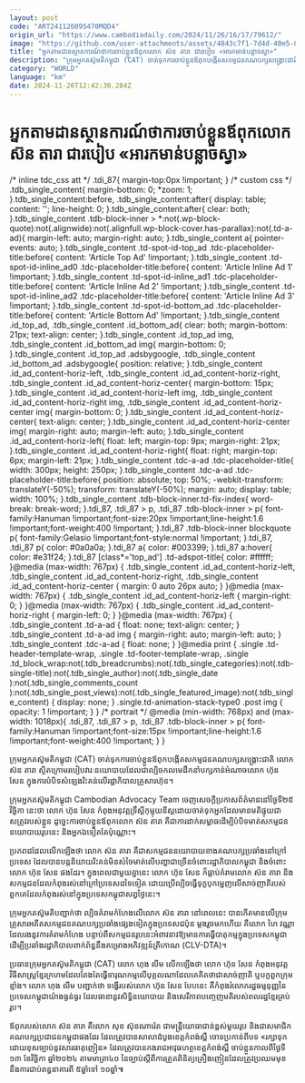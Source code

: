 ```yaml
---
layout: post
code: "ART241126095470MQD4"
origin_url: "https://www.cambodiadaily.com/2024/11/26/16/17/79612/"
image: "https://github.com/user-attachments/assets/4843c7f1-7d4d-40e5-822b-84e034dced55"
title: "អ្នក​តាមដាន​ស្ថានការណ៍​ថា​ការ​ចាប់​ខ្លួន​ឪពុក​លោក ស៊ន តារា ជា​របៀប «អារ​ក​មាន់​បន្លាច​ស្វា»"
description: "ក្រុម​អ្នក​តស៊ូ​មតិ​កម្ពុជា (CAT) ចាត់ទុក​ការ​ចាប់​ខ្លួន​ឪពុក​បង្កើត​សកម្មជន​គណបក្ស​សង្គ្រោះ​ជាតិ លោក ស៊ន តារា ស្ថិត​ក្រោម​របៀបវារៈ​នយោបាយ​ដែល​ជា​ល្បិចកល​មេដឹកនាំ​បក្ស​កាន់​អំណាច​លោក ហ៊ុន សែន ក្នុង​ការ​បំបិទ​សំឡេង​រិះគន់​លើ​រដ្ឋាភិបាល​គ្រួសារ​ហ៊ុន។"
category: "WORLD"
language: "km"
date: 2024-11-26T12:42:30.284Z
---
```


# អ្នក​តាមដាន​ស្ថានការណ៍​ថា​ការ​ចាប់​ខ្លួន​ឪពុក​លោក ស៊ន តារា ជា​របៀប «អារ​ក​មាន់​បន្លាច​ស្វា»

/\* inline tdc\_css att \*/ .tdi\_87{ margin-top:0px !important; } /\* custom css \*/ .tdb\_single\_content{ margin-bottom: 0; \*zoom: 1; }.tdb\_single\_content:before, .tdb\_single\_content:after{ display: table; content: ''; line-height: 0; }.tdb\_single\_content:after{ clear: both; }.tdb\_single\_content .tdb-block-inner > \*:not(.wp-block-quote):not(.alignwide):not(.alignfull.wp-block-cover.has-parallax):not(.td-a-ad){ margin-left: auto; margin-right: auto; }.tdb\_single\_content a{ pointer-events: auto; }.tdb\_single\_content .td-spot-id-top\_ad .tdc-placeholder-title:before{ content: 'Article Top Ad' !important; }.tdb\_single\_content .td-spot-id-inline\_ad0 .tdc-placeholder-title:before{ content: 'Article Inline Ad 1' !important; }.tdb\_single\_content .td-spot-id-inline\_ad1 .tdc-placeholder-title:before{ content: 'Article Inline Ad 2' !important; }.tdb\_single\_content .td-spot-id-inline\_ad2 .tdc-placeholder-title:before{ content: 'Article Inline Ad 3' !important; }.tdb\_single\_content .td-spot-id-bottom\_ad .tdc-placeholder-title:before{ content: 'Article Bottom Ad' !important; }.tdb\_single\_content .id\_top\_ad, .tdb\_single\_content .id\_bottom\_ad{ clear: both; margin-bottom: 21px; text-align: center; }.tdb\_single\_content .id\_top\_ad img, .tdb\_single\_content .id\_bottom\_ad img{ margin-bottom: 0; }.tdb\_single\_content .id\_top\_ad .adsbygoogle, .tdb\_single\_content .id\_bottom\_ad .adsbygoogle{ position: relative; }.tdb\_single\_content .id\_ad\_content-horiz-left, .tdb\_single\_content .id\_ad\_content-horiz-right, .tdb\_single\_content .id\_ad\_content-horiz-center{ margin-bottom: 15px; }.tdb\_single\_content .id\_ad\_content-horiz-left img, .tdb\_single\_content .id\_ad\_content-horiz-right img, .tdb\_single\_content .id\_ad\_content-horiz-center img{ margin-bottom: 0; }.tdb\_single\_content .id\_ad\_content-horiz-center{ text-align: center; }.tdb\_single\_content .id\_ad\_content-horiz-center img{ margin-right: auto; margin-left: auto; }.tdb\_single\_content .id\_ad\_content-horiz-left{ float: left; margin-top: 9px; margin-right: 21px; }.tdb\_single\_content .id\_ad\_content-horiz-right{ float: right; margin-top: 6px; margin-left: 21px; }.tdb\_single\_content .tdc-a-ad .tdc-placeholder-title{ width: 300px; height: 250px; }.tdb\_single\_content .tdc-a-ad .tdc-placeholder-title:before{ position: absolute; top: 50%; -webkit-transform: translateY(-50%); transform: translateY(-50%); margin: auto; display: table; width: 100%; }.tdb\_single\_content .tdb-block-inner.td-fix-index{ word-break: break-word; }.tdi\_87, .tdi\_87 > p, .tdi\_87 .tdb-block-inner > p{ font-family:Hanuman !important;font-size:20px !important;line-height:1.6 !important;font-weight:400 !important; }.tdi\_87 .tdb-block-inner blockquote p{ font-family:Gelasio !important;font-style:normal !important; }.tdi\_87, .tdi\_87 p{ color: #0a0a0a; }.tdi\_87 a{ color: #003399; }.tdi\_87 a:hover{ color: #e31f24; }.tdi\_87 \[class\*='top\_ad'\] .td-adspot-title{ color: #ffffff; }@media (max-width: 767px) { .tdb\_single\_content .id\_ad\_content-horiz-left, .tdb\_single\_content .id\_ad\_content-horiz-right, .tdb\_single\_content .id\_ad\_content-horiz-center { margin: 0 auto 26px auto; } }@media (max-width: 767px) { .tdb\_single\_content .id\_ad\_content-horiz-left { margin-right: 0; } }@media (max-width: 767px) { .tdb\_single\_content .id\_ad\_content-horiz-right { margin-left: 0; } }@media (max-width: 767px) { .tdb\_single\_content .td-a-ad { float: none; text-align: center; } .tdb\_single\_content .td-a-ad img { margin-right: auto; margin-left: auto; } .tdb\_single\_content .tdc-a-ad { float: none; } }@media print { .single .td-header-template-wrap, .single .td-footer-template-wrap, .single .td\_block\_wrap:not(.tdb\_breadcrumbs):not(.tdb\_single\_categories):not(.tdb-single-title):not(.tdb\_single\_author):not(.tdb\_single\_date ):not(.tdb\_single\_comments\_count ):not(.tdb\_single\_post\_views):not(.tdb\_single\_featured\_image):not(.tdb\_single\_content) { display: none; } .single.td-animation-stack-type0 .post img { opacity: 1 !important; } } /\* portrait \*/ @media (min-width: 768px) and (max-width: 1018px){ .tdi\_87, .tdi\_87 > p, .tdi\_87 .tdb-block-inner > p{ font-family:Hanuman !important;font-size:15px !important;line-height:1.6 !important;font-weight:400 !important; } }

ក្រុម​អ្នក​តស៊ូ​មតិ​កម្ពុជា (CAT) ចាត់ទុក​ការ​ចាប់​ខ្លួន​ឪពុក​បង្កើត​សកម្មជន​គណបក្ស​សង្គ្រោះ​ជាតិ លោក ស៊ន តារា ស្ថិត​ក្រោម​របៀបវារៈ​នយោបាយ​ដែល​ជា​ល្បិចកល​មេដឹកនាំ​បក្ស​កាន់​អំណាច​លោក ហ៊ុន សែន ក្នុង​ការ​បំបិទ​សំឡេង​រិះគន់​លើ​រដ្ឋាភិបាល​គ្រួសារ​ហ៊ុន។

ក្រុម​អ្នក​តស៊ូ​មតិ​កម្ពុជា Cambodian Advocacy Team ចេញ​សេចក្តី​ប្រកាស​ព័ត៌មាន​នៅ​ថ្ងៃទី​២៥ វិច្ឆិកា នេះ​ថា លោក ហ៊ុន សែន កំពុង​អនុវត្ត​ទ្រឹស្ដី​កុម្មុយនីស្ត​ដោយ​ចាត់ទុក​អ្នក​ដែល​មាន​មតិ​ផ្ទុយ​ជា​សត្រូវ​របស់​ខ្លួន ដូច្នេះ​ការ​ចាប់​ខ្លួន​ឪពុក​លោក ស៊ន តារា គឺជា​ការ​ដាក់​សម្ពាធ​ដើម្បី​បំបិទ​មាត់​សកម្មជន​នយោបាយ​រូប​នេះ និង​អ្នក​ឯ​ទៀត​តែប៉ុណ្ណោះ។

ប្រភព​ដដែល​លើកឡើង​ថា លោក ស៊ន តារា គឺជា​សកម្មជន​នយោបាយ​ខាង​គណបក្ស​ប្រឆាំង​នៅ​ក្រៅ​ប្រទេស ដែល​បាន​បន្ត​និយាយ​រិះគន់​មិន​សំចៃ​មាត់​លើ​បញ្ហា​ជាច្រើន​ចំពោះ​រដ្ឋាភិបាល​កម្ពុជា និង​ចំពោះ​លោក ហ៊ុន សែន ផង​ដែរ។ ក្នុង​ពេល​ជាមួយ​គ្នា​នេះ លោក ហ៊ុន សែន ក៏​ធ្លាប់​គំរាម​លោក ស៊ន តារា និង​សកម្មជន​ដែល​កំពុង​រស់នៅ​ក្រៅ​ប្រទេស​ដទៃ​ទៀត ដោយ​ប្រើ​ល្បិច​ធ្វើ​ទុក្ខបុកម្នេញ​លើ​សាច់ញាតិ​របស់​ពួកគេ​ដែល​កំពុង​រស់នៅ​ក្នុង​ប្រទេស​កម្ពុជា​សព្វថ្ងៃ​នេះ។

ក្រុម​អ្នក​តស៊ូ​មតិ​បញ្ជាក់​ថា ល្បិច​គំរាមកំហែង​លើ​លោក ស៊ន តារា នៅ​ពេលនេះ បាន​កើត​មាន​លើ​ក្រុម​គ្រួសារ​អតីត​សកម្មជន​គណបក្ស​ប្រឆាំង​ផ្សេង​ទៀត​ក្នុង​ប្រទេស​ជប៉ុន ម្តង​រួច​មក​ហើយ គឺ​លោក ហៃ វណ្ណា ដែល​រង​នូវ​ការ​គំរាមកំហែង បន្ទាប់ពី​សកម្មជន​រូប​នេះ​អំពាវនាវ​ឱ្យ​មាន​ការ​ធ្វើ​បាតុកម្ម​ក្នុង​ប្រទេស​កម្ពុជា ដើម្បី​ប្រឆាំង​រដ្ឋាភិបាល​ពាក់ព័ន្ធ​នឹង​គម្រោង​អភិវឌ្ឍន៍​ត្រីកោណ (CLV-DTA)។

ប្រធាន​ក្រុម​អ្នក​តស៊ូ​មតិ​កម្ពុជា (CAT) លោក ហុង លីម លើកឡើង​ថា លោក ហ៊ុន សែន កំពុង​អនុវត្ត​វិធីសាស្ត្រ​ខ្មែរក្រហម​ដែល​តែងតែ​ធ្វើ​ទារុណកម្ម​លើ​បុគ្គល​ណា​ដែល​គេ​គិត​ថា​ជា​សាច់ញាតិ ឬ​បក្ខពួក​ក្រុម​ខ្មាំង។ លោក ហុង លីម បញ្ជាក់​ថា ទង្វើ​របស់​លោក ហ៊ុន សែន បែប​នេះ គឺ​កំពុង​រំលោភ​រដ្ឋធម្មនុញ្ញ​នៃ​ប្រទេស​កម្ពុជា​យ៉ាង​ធ្ងន់ធ្ងរ ដែល​ធានា​នូវ​សិទ្ធិ​នយោបាយ និង​សេរីភាព​បញ្ចេញមតិ​របស់​ពលរដ្ឋ​ខ្មែរ​គ្រប់​រូប។

ឪពុក​របស់​លោក ស៊ន តារា គឺ​លោក សុខ ស៊ុនណារ៉េត ជា​មន្ត្រី​យោធា​ជាន់ខ្ពស់​មួយ​រូប និង​ជា​សមាជិក​គណបក្ស​ប្រជាជន​កម្ពុជា​ផង​ដែរ ដែល​ត្រូវ​បាន​សាលាដំបូង​ខេត្ត​កំពង់ស្ពឺ ចោទប្រកាន់​ពី​បទ «រក្សាទុក​ដោយ​ខុស​ច្បាប់​នូវ​សារធាតុ​ញៀន» ដែល​ត្រូវ​បាន​កងរាជអាវុធហត្ថ​ខេត្ត​កំពង់ស្ពឺ ចាប់​ខ្លួន​កាលពី​ថ្ងៃទី​១៣ ខែ​វិច្ឆិកា ឆ្នាំ​២០២៤ តាម​មាត្រា​៤០ នៃ​ច្បាប់​ស្ដីពី​ការ​ត្រួតពិនិត្យ​គ្រឿងញៀន​ដែល​ត្រូវ​ប្រឈមមុខ​នឹង​ការ​ជាប់​ពន្ធនាគារ​ពី ៥​ឆ្នាំ​ទៅ ១០​ឆ្នាំ៕